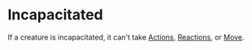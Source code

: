 # Incapacitated

If a creature is incapacitated, it can't take [Actions](../Game%20Procedures/Action.md), [Reactions](../Game%20Procedures/Reaction.md), or [Move](../Game%20Procedures/Movement.md).
